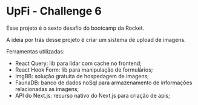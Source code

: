 # UpFi - Challenge 6

Esse projeto é o sexto desafio do bootcamp da Rocket.

A ideia por trás desse projeto é criar um sistema de upload de imagens.

Ferramentas utilizadas:
- React Query: lib para lidar com cache no frontend;
- React Hook Form: lib para manipulação de formulários;
- ImgBB: solução gratuita de hospedagem de imagens;
- FaunaDB: banco de dados noSql para armazenamento de informações relacionadas as imagens;
- API do Next.js: recurso nativo do Next.js para criação de apis;
